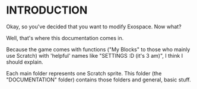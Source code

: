 # INTRODUCTION
Okay, so you've decided that you want to modify Exospace.
Now what?

Well, that's where this documentation comes in.

Because the game comes with functions ("My Blocks" to those who mainly use Scratch)
with 'helpful' names like "SETTINGS :D (it's 3 am)", I think I should explain.

Each main folder represents one Scratch sprite.
This folder (the "DOCUMENTATION" folder) contains those folders and general, basic stuff.